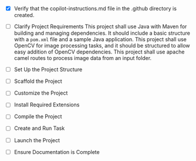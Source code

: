 <!-- Use this file to provide workspace-specific custom instructions to Copilot. For more details, visit https://code.visualstudio.com/docs/copilot/copilot-customization#_use-a-githubcopilotinstructionsmd-file -->
- [x] Verify that the copilot-instructions.md file in the .github directory is created.

- [ ] Clarify Project Requirements
This project shall use Java with Maven for building and managing dependencies. It should include a basic structure with a `pom.xml` file and a sample Java application.
This project shall use OpenCV for image processing tasks, and it should be structured to allow easy addition of OpenCV dependencies.
This project shall use apache camel routes to process image data from an input folder.

- [ ] Set Up the Project Structure
- [ ] Scaffold the Project
- [ ] Customize the Project
- [ ] Install Required Extensions
- [ ] Compile the Project
- [ ] Create and Run Task
- [ ] Launch the Project
- [ ] Ensure Documentation is Complete
